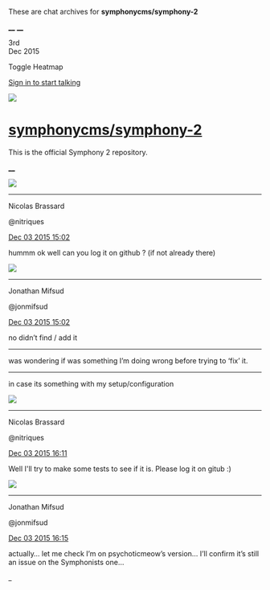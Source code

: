These are chat archives for **symphonycms/symphony-2**

[__](/symphonycms/symphony-2/archives/2015/12/04)
[__](/symphonycms/symphony-2/archives/2015/12/02)

3rd  
Dec 2015

Toggle Heatmap

[Sign in to start talking](/login?action=login&button=archive-login)

![](https://avatars-02.gitter.im/group/iv/3/57542c45c43b8c601977197e?s=48)

#  [symphonycms/symphony-2](/symphonycms/symphony-2)

This is the official Symphony 2 repository.

[ __ ](/orgs/symphonycms/rooms "More symphonycms rooms" )

![](https://avatars1.githubusercontent.com/u/771169?v=3&s=30)

__ __

Nicolas Brassard

@nitriques

[Dec 03 2015
15:02](https://gitter.im/symphonycms/symphony-2?at=5660596c22df37d14f93b55c ""
)

hummm ok well can you log it on github ? (if not already there)

![](https://avatars1.githubusercontent.com/u/859775?v=3&s=30)

__ __

Jonathan Mifsud

@jonmifsud

[Dec 03 2015
15:02](https://gitter.im/symphonycms/symphony-2?at=566059815993bcb005d32330 ""
)

no didn’t find / add it

__ __

was wondering if was something I’m doing wrong before trying to ‘fix’ it.

__ __

in case its something with my setup/configuration

![](https://avatars1.githubusercontent.com/u/771169?v=3&s=30)

__ __

Nicolas Brassard

@nitriques

[Dec 03 2015
16:11](https://gitter.im/symphonycms/symphony-2?at=566069bf10eeaf622086ea69 ""
)

Well I'll try to make some tests to see if it is. Please log it on gitub :)

![](https://avatars1.githubusercontent.com/u/859775?v=3&s=30)

__ __

Jonathan Mifsud

@jonmifsud

[Dec 03 2015
16:15](https://gitter.im/symphonycms/symphony-2?at=56606aa41da31ad605a8b245 ""
)

actually… let me check I’m on psychoticmeow’s version… I’ll confirm it’s still
an issue on the Symphonists one…

_

